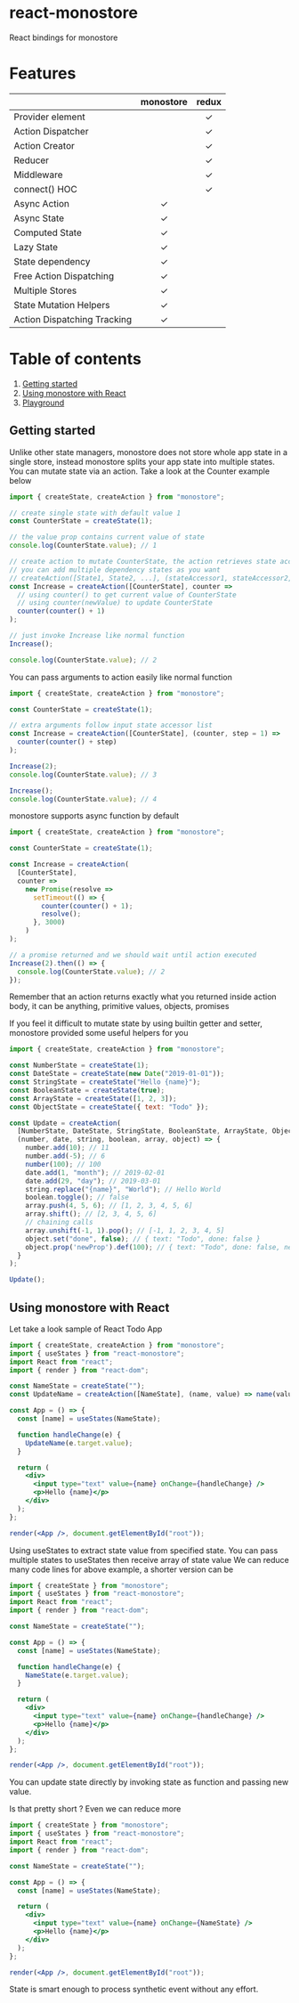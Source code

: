 # react-monostore

React bindings for monostore

# Features

|                             | monostore | redux |
| --------------------------- | :-------: | :---: |
| Provider element            |           |   ✓   |
| Action Dispatcher           |           |   ✓   |
| Action Creator              |           |   ✓   |
| Reducer                     |           |   ✓   |
| Middleware                  |           |   ✓   |
| connect() HOC               |           |   ✓   |
| Async Action                |     ✓     |       |
| Async State                 |     ✓     |       |
| Computed State              |     ✓     |       |
| Lazy State                  |     ✓     |       |
| State dependency            |     ✓     |       |
| Free Action Dispatching     |     ✓     |       |
| Multiple Stores             |     ✓     |       |
| State Mutation Helpers      |     ✓     |       |
| Action Dispatching Tracking |     ✓     |       |

# Table of contents

1. [Getting started](#getting-started)
1. [Using monostore with React](#using-monostore-with-react)
1. [Playground](https://codesandbox.io/s/react-monostore-8xoxx)

## Getting started

Unlike other state managers, monostore does not store whole app state in a single store,
instead monostore splits your app state into multiple states. You can mutate state via an action.
Take a look at the Counter example below

```jsx harmony
import { createState, createAction } from "monostore";

// create single state with default value 1
const CounterState = createState(1);

// the value prop contains current value of state
console.log(CounterState.value); // 1

// create action to mutate CounterState, the action retrieves state accessor list
// you can add multiple dependency states as you want
// createAction([State1, State2, ...], (stateAccessor1, stateAccessor2, ...) => {})
const Increase = createAction([CounterState], counter =>
  // using counter() to get current value of CounterState
  // using counter(newValue) to update CounterState
  counter(counter() + 1)
);

// just invoke Increase like normal function
Increase();

console.log(CounterState.value); // 2
```

You can pass arguments to action easily like normal function

```jsx harmony
import { createState, createAction } from "monostore";

const CounterState = createState(1);

// extra arguments follow input state accessor list
const Increase = createAction([CounterState], (counter, step = 1) =>
  counter(counter() + step)
);

Increase(2);
console.log(CounterState.value); // 3

Increase();
console.log(CounterState.value); // 4
```

monostore supports async function by default

```jsx harmony
import { createState, createAction } from "monostore";

const CounterState = createState(1);

const Increase = createAction(
  [CounterState],
  counter =>
    new Promise(resolve =>
      setTimeout(() => {
        counter(counter() + 1);
        resolve();
      }, 3000)
    )
);

// a promise returned and we should wait until action executed
Increase(2).then(() => {
  console.log(CounterState.value); // 2
});
```

Remember that an action returns exactly what you returned inside action body,
it can be anything, primitive values, objects, promises

If you feel it difficult to mutate state by using builtin getter and setter,
monostore provided some useful helpers for you

```jsx harmony
import { createState, createAction } from "monostore";

const NumberState = createState(1);
const DateState = createState(new Date("2019-01-01"));
const StringState = createState("Hello {name}");
const BooleanState = createState(true);
const ArrayState = createState([1, 2, 3]);
const ObjectState = createState({ text: "Todo" });

const Update = createAction(
  [NumberState, DateState, StringState, BooleanState, ArrayState, ObjectState],
  (number, date, string, boolean, array, object) => {
    number.add(10); // 11
    number.add(-5); // 6
    number(100); // 100
    date.add(1, "month"); // 2019-02-01
    date.add(29, "day"); // 2019-03-01
    string.replace("{name}", "World"); // Hello World
    boolean.toggle(); // false
    array.push(4, 5, 6); // [1, 2, 3, 4, 5, 6]
    array.shift(); // [2, 3, 4, 5, 6]
    // chaining calls
    array.unshift(-1, 1).pop(); // [-1, 1, 2, 3, 4, 5]
    object.set("done", false); // { text: "Todo", done: false }
    object.prop('newProp').def(100); // { text: "Todo", done: false, newProp: 100 }
  }
);

Update();
```

## Using monostore with React

Let take a look sample of React Todo App

```jsx harmony
import { createState, createAction } from "monostore";
import { useStates } from "react-monostore";
import React from "react";
import { render } from "react-dom";

const NameState = createState("");
const UpdateName = createAction([NameState], (name, value) => name(value));

const App = () => {
  const [name] = useStates(NameState);

  function handleChange(e) {
    UpdateName(e.target.value);
  }

  return (
    <div>
      <input type="text" value={name} onChange={handleChange} />
      <p>Hello {name}</p>
    </div>
  );
};

render(<App />, document.getElementById("root"));
```

Using useStates to extract state value from specified state.
You can pass multiple states to useStates then receive array of state value
We can reduce many code lines for above example, a shorter version can be

```jsx harmony
import { createState } from "monostore";
import { useStates } from "react-monostore";
import React from "react";
import { render } from "react-dom";

const NameState = createState("");

const App = () => {
  const [name] = useStates(NameState);

  function handleChange(e) {
    NameState(e.target.value);
  }

  return (
    <div>
      <input type="text" value={name} onChange={handleChange} />
      <p>Hello {name}</p>
    </div>
  );
};

render(<App />, document.getElementById("root"));
```

You can update state directly by invoking state as function and passing new value.

Is that pretty short ? Even we can reduce more

```jsx harmony
import { createState } from "monostore";
import { useStates } from "react-monostore";
import React from "react";
import { render } from "react-dom";

const NameState = createState("");

const App = () => {
  const [name] = useStates(NameState);

  return (
    <div>
      <input type="text" value={name} onChange={NameState} />
      <p>Hello {name}</p>
    </div>
  );
};

render(<App />, document.getElementById("root"));
```

State is smart enough to process synthetic event without any effort.
